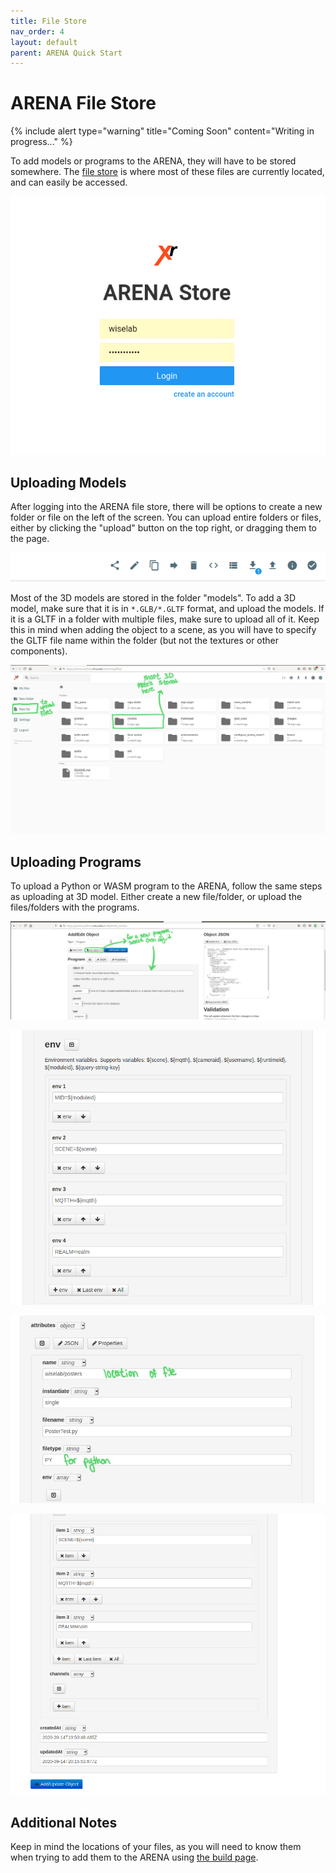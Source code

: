 ```yaml
---
title: File Store
nav_order: 4
layout: default
parent: ARENA Quick Start
---
```


# ARENA File Store

{% include alert type="warning" title="Coming Soon" content="Writing in progress..." %}

To add models or programs to the ARENA, they will have to be stored somewhere. The [file store](https://arena.andrew.cmu.edu/storemng/) is where most of these files are currently located, and can easily be accessed.

![](../../assets/img/tutorial/filestore/fs1.png)

## Uploading Models

After logging into the ARENA file store, there will be options to create a new folder or file on the left of the screen. You can upload entire folders or files, either by clicking the "upload" button on the top right, or dragging them to the page.

![](../../assets/img/tutorial/filestore/fs3.png)

Most of the 3D models are stored in the folder "models". To add a 3D model, make sure that it is in `*.GLB/*.GLTF` format, and upload the models. If it is a GLTF in a folder with multiple files, make sure to upload all of it. Keep this in mind when adding the object to a scene, as you will have to specify the GLTF file name within the folder (but not the textures or other components).

![](../../assets/img/tutorial/filestore/fs2.jpg)

## Uploading Programs

To upload a Python or WASM program to the ARENA, follow the same steps as uploading at 3D model. Either create a new file/folder, or upload the files/folders with the programs.

![](../../assets/img/tutorial/filestore/fs4.jpg)

![](../../assets/img/tutorial/filestore/fs5.png)

![](../../assets/img/tutorial/filestore/fs6.jpg)

![](../../assets/img/tutorial/filestore/fs7.png)

## Additional Notes

Keep in mind the locations of your files, as you will need to know them when trying to add them to the ARENA using [the build page](build).
